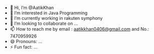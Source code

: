 - 👋 Hi, I’m @AatikKhan
- 👀 I’m interested in Java Programming
- 🌱 I’m currently working in rakuten symphony
- 💞️ I’m looking to collaborate on ...
- 📫 How to reach me by email : aatikkhan0406@gmail.com and No.: 7470959926
- 😄 Pronouns: ...
- ⚡ Fun fact: ...

<!---
AatikKhan/AatikKhan is a ✨ special ✨ repository because its `README.md` (this file) appears on your GitHub profile.
You can click the Preview link to take a look at your changes.
--->
